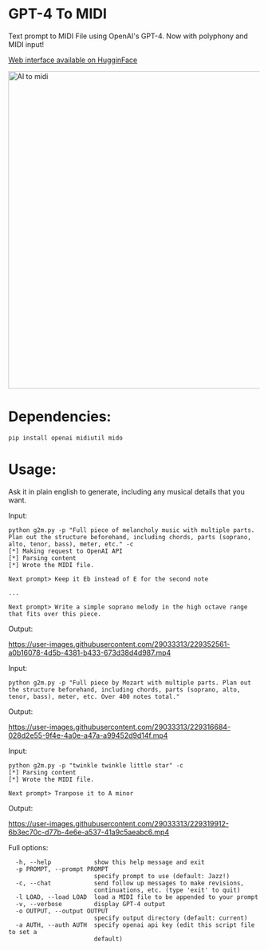 # GPT-4 To MIDI
Text prompt to MIDI File using OpenAI's GPT-4. Now with polyphony and MIDI input!

[Web interface available on HugginFace](https://huggingface.co/spaces/cbg342/GPT-4-To-Midi)

<img width="637" alt="AI to midi" src="https://pin.ski/3n5c4od">


# Dependencies:
```pip install openai midiutil mido```

# Usage:
Ask it in plain english to generate, including any musical details that you want.

Input:

```
python g2m.py -p "Full piece of melancholy music with multiple parts. Plan out the structure beforehand, including chords, parts (soprano, alto, tenor, bass), meter, etc." -c
[*] Making request to OpenAI API
[*] Parsing content
[*] Wrote the MIDI file.

Next prompt> Keep it Eb instead of E for the second note 

...

Next prompt> Write a simple soprano melody in the high octave range that fits over this piece.
```

Output:

https://user-images.githubusercontent.com/29033313/229352561-a0b16078-4d5b-4381-b433-673d38d4d987.mp4

Input:

```python g2m.py -p "Full piece by Mozart with multiple parts. Plan out the structure beforehand, including chords, parts (soprano, alto, tenor, bass), meter, etc. Over 400 notes total."```

Output:

https://user-images.githubusercontent.com/29033313/229316684-028d2e55-9f4e-4a0e-a47a-a99452d9d14f.mp4

Input:

```
python g2m.py -p "twinkle twinkle little star" -c
[*] Parsing content
[*] Wrote the MIDI file.

Next prompt> Tranpose it to A minor
```

Output:

https://user-images.githubusercontent.com/29033313/229319912-6b3ec70c-d77b-4e6e-a537-41a9c5aeabc6.mp4

Full options:
```
  -h, --help            show this help message and exit
  -p PROMPT, --prompt PROMPT
                        specify prompt to use (default: Jazz!)
  -c, --chat            send follow up messages to make revisions,
                        continuations, etc. (type 'exit' to quit)
  -l LOAD, --load LOAD  load a MIDI file to be appended to your prompt
  -v, --verbose         display GPT-4 output
  -o OUTPUT, --output OUTPUT
                        specify output directory (default: current)
  -a AUTH, --auth AUTH  specify openai api key (edit this script file to set a
                        default)
